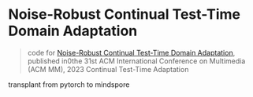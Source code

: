 # Noise-Robust Continual Test-Time Domain Adaptation

> code for [Noise-Robust Continual Test-Time Domain Adaptation](https://dl.acm.org/doi/abs/10.1145/3581783.3612071), published in0the 31st ACM International Conference on Multimedia (ACM MM), 2023 Continual Test-Time Adaptation

transplant from pytorch to mindspore
